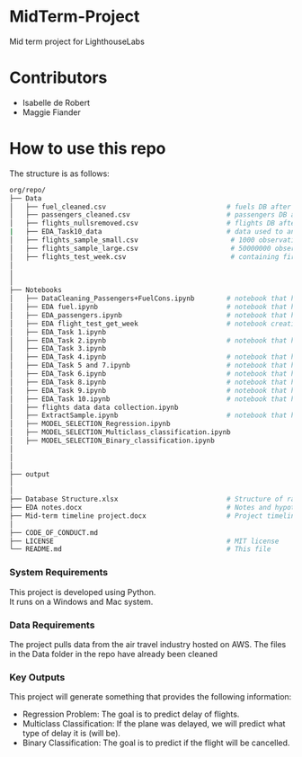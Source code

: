 # MidTerm-Project
Mid term project for LighthouseLabs

# Contributors
- Isabelle de Robert
- Maggie Fiander

# How to use this repo
The structure is as follows:

```bash
org/repo/
├── Data
│   ├── fuel_cleaned.csv                              # fuels DB after cleanining
│   ├── passengers_cleaned.csv                        # passengers DB after cleanining
│   ├── flights_nullsremoved.csv                      # flights DB after cleaning
|   ├── EDA_Task10_data                               # data used to answer Task 10 (used in the second aprt of the notebook)
│   ├── flights_sample_small.csv                       # 1000 observation sample of flights 
│   ├── flights_sample_large.csv                       # 50000000 observation sample of flights
│   ├── flights_test_week.csv                          # containing first week of January 2020
│
│
│
├── Notebooks
│   ├── DataCleaning_Passengers+FuelCons.ipynb        # notebook that has the files passengers_cleaned.csv and fuel_cleaned.csv as outputs           
│   ├── EDA fuel.ipynb                                # notebook that has fuel_cleaned.csv as input
│   ├── EDA_passengers.ipynb                          # notebook that has passengers_cleaned.csv as input
│   ├── EDA flight_test_get_week                      # notebook creating the flights_test_week.csv
│   ├── EDA_Task 1.ipynb                        
│   ├── EDA_Task 2.ipynb                              # notebook that has flights_sample_large.csv as input
│   ├── EDA_Task 3.ipynb                              
│   ├── EDA_Task 4.ipynb                              # notebook that has flights_sample_large.csv as input
│   ├── EDA_Task 5 and 7.ipynb                        # notebook that has flights_sample_large.csv as input
│   ├── EDA_Task 6.ipynb                              # notebook that has flights_sample_large.csv as input
│   ├── EDA_Task 8.ipynb                              # notebook that has flights_sample_large.csv as input
│   ├── EDA_Task 9.ipynb                              # notebook that has passengers_cleaned.csv as input
│   ├── EDA_Task 10.ipynb                             # notebook that has flights_nullsremoved.csv, fuel_cleaned.csv and passengers_cleaned.csv as inputs
│   ├── flights data data collection.ipynb
│   ├── ExtractSample.ipynb                           # notebook that has flights_nullsremoved.csv as input
│   ├── MODEL_SELECTION_Regression.ipynb                           
│   ├── MODEL_SELECTION_Multiclass_classification.ipynb                           
│   ├── MODEL_SELECTION_Binary_classification.ipynb
│
│
│
├── output   
│
│
├── Database Structure.xlsx                           # Structure of raw database used in this project
├── EDA notes.docx                                    # Notes and hypothesis during EDA
├── Mid-term timeline project.docx                    # Project timeline
│
├── CODE_OF_CONDUCT.md 
├── LICENSE                                           # MIT license 
└── README.md                                         # This file
```

### System Requirements

This project is developed using Python.  
It runs on a Windows and Mac system.

### Data Requirements

The project pulls data from the air travel industry hosted on AWS.
The files in the Data folder in the repo have already been cleaned
### Key Outputs

This project will generate something that provides the following information:
- Regression Problem: The goal is to predict delay of flights.
- Multiclass Classification: If the plane was delayed, we will predict what type of delay it is (will be).
- Binary Classification: The goal is to predict if the flight will be cancelled.
